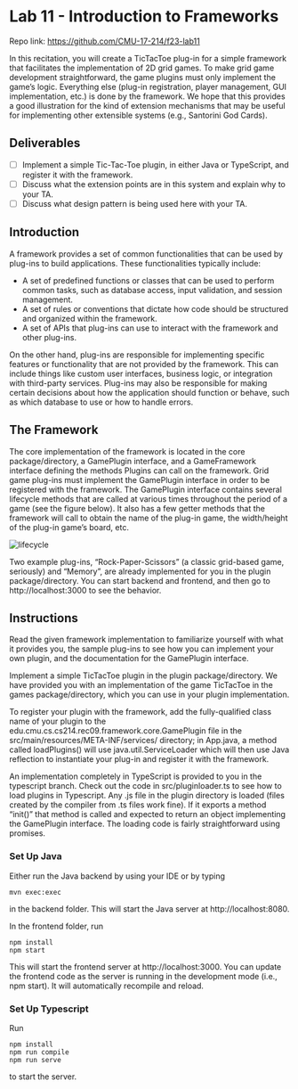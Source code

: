 # Lab 11 - Introduction to Frameworks

Repo link: https://github.com/CMU-17-214/f23-lab11

In this recitation, you will create a TicTacToe plug-in for a simple framework that facilitates the implementation of 2D grid games. To make grid game development straightforward, the game plugins must only implement the game’s logic. Everything else (plug-in registration, player management, GUI implementation, etc.) is done by the framework. We hope that this provides a good illustration for the kind of extension mechanisms that may be useful for implementing other extensible systems (e.g., Santorini God Cards).

## Deliverables
- [ ] Implement a simple Tic-Tac-Toe plugin, in either Java or TypeScript, and register it with the framework.
- [ ] Discuss what the extension points are in this system and explain why to your TA.
- [ ] Discuss what design pattern is being used here with your TA.

## Introduction
A framework provides a set of common functionalities that can be used by plug-ins to build applications. These functionalities typically include:
- A set of predefined functions or classes that can be used to perform common tasks, such as database access, input validation, and session management.
- A set of rules or conventions that dictate how code should be structured and organized within the framework.
- A set of APIs that plug-ins can use to interact with the framework and other plug-ins.

On the other hand, plug-ins are responsible for implementing specific features or functionality that are not provided by the framework. This can include things like custom user interfaces, business logic, or integration with third-party services. Plug-ins may also be responsible for making certain decisions about how the application should function or behave, such as which database to use or how to handle errors.

## The Framework
The core implementation of the framework is located in the core package/directory, a GamePlugin interface, and a GameFramework interface defining the methods Plugins can call on the framework. Grid game plug-ins must implement the GamePlugin interface in order to be registered with the framework. The GamePlugin interface contains several lifecycle methods that are called at various times throughout the period of a game (see the figure below). It also has a few getter methods that the framework will call to obtain the name of the plug-in game, the width/height of the plug-in game’s board, etc.

![lifecycle](images/lab11/lifecycle.png)

Two example plug-ins, “Rock-Paper-Scissors” (a classic grid-based game, seriously) and “Memory”, are already implemented for you in the plugin package/directory. You can start backend and frontend, and then go to http://localhost:3000 to see the behavior.

## Instructions
Read the given framework implementation to familiarize yourself with what it provides you, the sample plug-ins to see how you can implement your own plugin, and the documentation for the GamePlugin interface.

Implement a simple TicTacToe plugin in the plugin package/directory. We have provided you with an implementation of the game TicTacToe in the games package/directory, which you can use in your plugin implementation.

To register your plugin with the framework, add the fully-qualified class name of your plugin to the edu.cmu.cs.cs214.rec09.framework.core.GamePlugin file in the src/main/resources/META-INF/services/ directory; in App.java, a method called loadPlugins() will use java.util.ServiceLoader which will then use Java reflection to instantiate your plug-in and register it with the framework. 

An implementation completely in TypeScript is provided to you in the typescript branch. Check out the code in src/pluginloader.ts to see how to load plugins in Typescript. Any .js file in the plugin directory is loaded (files created by the compiler from .ts files work fine). If it exports a method “init()” that method is called and expected to return an object implementing the GamePlugin interface. The loading code is fairly straightforward using promises.

### Set Up Java ###
Either run the Java backend by using your IDE or by typing 
```
mvn exec:exec
```
in the backend folder. This will start the Java server at http://localhost:8080.

In the frontend folder, run

```
npm install
npm start
```

This will start the frontend server at http://localhost:3000. You can update the frontend code as the server is running in the development mode (i.e., npm start). It will automatically recompile and reload.


### Set Up Typescript ###

Run
```
npm install
npm run compile
npm run serve
```
to start the server.
